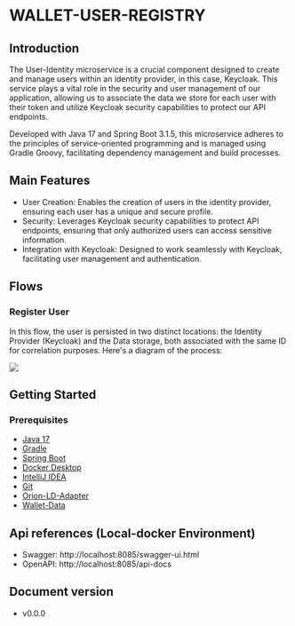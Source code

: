 # WALLET-USER-REGISTRY

## Introduction
The User-Identity microservice is a crucial component designed to create and manage users within an identity provider, in this case, Keycloak. This service plays a vital role in the security and user management of our application, allowing us to associate the data we store for each user with their token and utilize Keycloak security capabilities to protect our API endpoints.

Developed with Java 17 and Spring Boot 3.1.5, this microservice adheres to the principles of service-oriented programming and is managed using Gradle Groovy, facilitating dependency management and build processes.

## Main Features
* User Creation: Enables the creation of users in the identity provider, ensuring each user has a unique and secure profile.
* Security: Leverages Keycloak security capabilities to protect API endpoints, ensuring that only authorized users can access sensitive information.
* Integration with Keycloak: Designed to work seamlessly with Keycloak, facilitating user management and authentication.

## Flows

### Register User
In this flow, the user is persisted in two distinct locations: the Identity Provider (Keycloak) and the Data storage, both associated with the same ID for correlation purposes. Here's a diagram of the process:

[![](https://www.mermaidchart.com/raw/d2516ee3-fb6f-4381-ae66-12caddef08b3?version=v0.1&theme=light&format=svg)](https://www.mermaidchart.com/raw/d2516ee3-fb6f-4381-ae66-12caddef08b3?version=v0.1&theme=light&format=svg)

## Getting Started
### Prerequisites
- [Java 17](https://www.oracle.com/java/technologies/javase/jdk17-archive-downloads.html)
- [Gradle](https://gradle.org/install/)
- [Spring Boot](https://spring.io/projects/spring-boot)
- [Docker Desktop](https://www.docker.com/)
- [IntelliJ IDEA](https://www.jetbrains.com/idea/)
- [Git](https://git-scm.com/)
- [Orion-LD-Adapter](https://github.com/in2workspace/in2-orionld-adapter.git)
- [Wallet-Data](https://github.com/in2workspace/wallet-data.git)

## Api references (Local-docker Environment)
* Swagger: http://localhost:8085/swagger-ui.html
* OpenAPI: http://localhost:8085/api-docs

## Document version
* v0.0.0